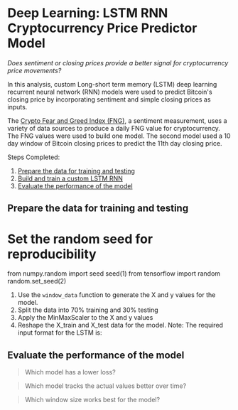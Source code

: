 # Deep Learning: LSTM RNN Cryptocurrency Price Predictor Model

*Does sentiment or closing prices provide a better signal for cryptocurrency price movements?* 

In this analysis, custom Long-short term memory (LSTM) deep learning recurrent neural network (RNN) models were used to predict Bitcoin's closing price by incorporating sentiment and simple closing prices as inputs. 

The [Crypto Fear and Greed Index (FNG)](https://alternative.me/crypto/fear-and-greed-index/), a sentiment measurement, uses a variety of data sources to produce a daily FNG value for cryptocurrency. The FNG values were used to build one model. The second model used a 10 day window of Bitcoin closing prices to predict the 11th day closing price.  

Steps Completed: 

1. [Prepare the data for training and testing](Prepare-the-date-for-training-and-testing)
2. [Build and train a custom LSTM RNN](Build-and-train-a-custom-LSTM-RNN)
3. [Evaluate the performance of the model](Evaluate-the-performance-of-the-model)

## Prepare the data for training and testing 

# Set the random seed for reproducibility
from numpy.random import seed
seed(1)
from tensorflow import random
random.set_seed(2)

1. Use the `window_data` function to generate the X and y values for the model.
2. Split the data into 70% training and 30% testing
3. Apply the MinMaxScaler to the X and y values
4. Reshape the X_train and X_test data for the model. Note: The required input format for the LSTM is:

## Evaluate the performance of the model 

> Which model has a lower loss?

> Which model tracks the actual values better over time?

> Which window size works best for the model?
